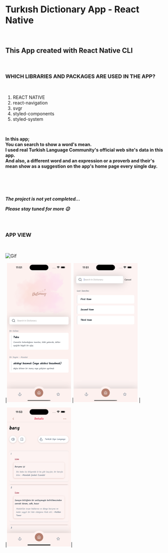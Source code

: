 <h1>Turkısh Dictionary App - React Native</h1></br>

<h2> This App created with React Native CLI </h2>  </br>

<h3> WHICH LIBRARIES AND PACKAGES ARE USED IN THE APP? </h3> </br>

<p>

1. REACT NATIVE</br>
2. react-navigation </br>
3. svgr </br>
4. styled-components</br>
5. styled-system </br>
</p> </br>

<strong> <p>

In this app; </br> You can search to show a word's mean. </br> I used real Turkish Language Community's official web site's data in this app. </br> And also, a different word and an expression or a proverb and their's mean show as a suggestion on the app's home page every single day. </br></br></br>

</p></strong></br>

<h5> The project is not yet completed... </br>

Please stay tuned for more 😉 </h5> </br>

<!-- <h4> PROJECT APK LINK WILL BE ADDED </h4> </br> -->

<!-- [APK FILE DOWNLOAD LINK](https://github.com/habibecee/TodoApp-with-ReactNative/blob/master/assets/apk/app-release.apk) -->

<h3> APP VIEW </h3> </br>

<img src="./assets/screen.gif" alt="Gif" width="300" height="auto"> </br>

<!-- ![](./assets/screen.gif) </br> -->

|<img src="./assets/scr1.png" width="200"> |<img src="./assets/scr2.png" width="200"> |

|<img src="./assets/scr3.png" width="200">|

 <!--<img src="./assets/scr4.png" width="200">|

|<img src="./assets/scr5.png" width="200">|<img src="./assets/scr6.png" width="200">| -->
